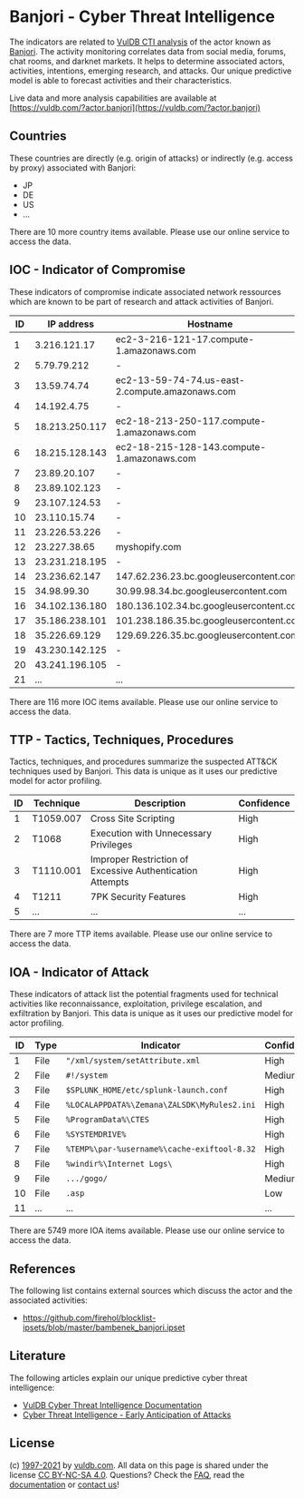 # Banjori - Cyber Threat Intelligence

The indicators are related to [VulDB CTI analysis](https://vuldb.com/?doc.cti) of the actor known as [Banjori](https://vuldb.com/?actor.banjori). The activity monitoring correlates data from social media, forums, chat rooms, and darknet markets. It helps to determine associated actors, activities, intentions, emerging research, and attacks. Our unique predictive model is able to forecast activities and their characteristics.

Live data and more analysis capabilities are available at [https://vuldb.com/?actor.banjori](https://vuldb.com/?actor.banjori)

## Countries

These countries are directly (e.g. origin of attacks) or indirectly (e.g. access by proxy) associated with Banjori:

* JP
* DE
* US
* ...

There are 10 more country items available. Please use our online service to access the data.

## IOC - Indicator of Compromise

These indicators of compromise indicate associated network ressources which are known to be part of research and attack activities of Banjori.

ID | IP address | Hostname | Confidence
-- | ---------- | -------- | ----------
1 | 3.216.121.17 | ec2-3-216-121-17.compute-1.amazonaws.com | Medium
2 | 5.79.79.212 | - | High
3 | 13.59.74.74 | ec2-13-59-74-74.us-east-2.compute.amazonaws.com | Medium
4 | 14.192.4.75 | - | High
5 | 18.213.250.117 | ec2-18-213-250-117.compute-1.amazonaws.com | Medium
6 | 18.215.128.143 | ec2-18-215-128-143.compute-1.amazonaws.com | Medium
7 | 23.89.20.107 | - | High
8 | 23.89.102.123 | - | High
9 | 23.107.124.53 | - | High
10 | 23.110.15.74 | - | High
11 | 23.226.53.226 | - | High
12 | 23.227.38.65 | myshopify.com | High
13 | 23.231.218.195 | - | High
14 | 23.236.62.147 | 147.62.236.23.bc.googleusercontent.com | Medium
15 | 34.98.99.30 | 30.99.98.34.bc.googleusercontent.com | Medium
16 | 34.102.136.180 | 180.136.102.34.bc.googleusercontent.com | Medium
17 | 35.186.238.101 | 101.238.186.35.bc.googleusercontent.com | Medium
18 | 35.226.69.129 | 129.69.226.35.bc.googleusercontent.com | Medium
19 | 43.230.142.125 | - | High
20 | 43.241.196.105 | - | High
21 | ... | ... | ...

There are 116 more IOC items available. Please use our online service to access the data.

## TTP - Tactics, Techniques, Procedures

Tactics, techniques, and procedures summarize the suspected ATT&CK techniques used by Banjori. This data is unique as it uses our predictive model for actor profiling.

ID | Technique | Description | Confidence
-- | --------- | ----------- | ----------
1 | T1059.007 | Cross Site Scripting | High
2 | T1068 | Execution with Unnecessary Privileges | High
3 | T1110.001 | Improper Restriction of Excessive Authentication Attempts | High
4 | T1211 | 7PK Security Features | High
5 | ... | ... | ...

There are 7 more TTP items available. Please use our online service to access the data.

## IOA - Indicator of Attack

These indicators of attack list the potential fragments used for technical activities like reconnaissance, exploitation, privilege escalation, and exfiltration by Banjori. This data is unique as it uses our predictive model for actor profiling.

ID | Type | Indicator | Confidence
-- | ---- | --------- | ----------
1 | File | `"/xml/system/setAttribute.xml` | High
2 | File | `#!/system` | Medium
3 | File | `$SPLUNK_HOME/etc/splunk-launch.conf` | High
4 | File | `%LOCALAPPDATA%\Zemana\ZALSDK\MyRules2.ini` | High
5 | File | `%ProgramData%\CTES` | High
6 | File | `%SYSTEMDRIVE%` | High
7 | File | `%TEMP%\par-%username%\cache-exiftool-8.32` | High
8 | File | `%windir%\Internet Logs\` | High
9 | File | `.../gogo/` | Medium
10 | File | `.asp` | Low
11 | ... | ... | ...

There are 5749 more IOA items available. Please use our online service to access the data.

## References

The following list contains external sources which discuss the actor and the associated activities:

* https://github.com/firehol/blocklist-ipsets/blob/master/bambenek_banjori.ipset

## Literature

The following articles explain our unique predictive cyber threat intelligence:

* [VulDB Cyber Threat Intelligence Documentation](https://vuldb.com/?doc.cti)
* [Cyber Threat Intelligence - Early Anticipation of Attacks](https://www.scip.ch/en/?labs.20201022)

## License

(c) [1997-2021](https://vuldb.com/?doc.changelog) by [vuldb.com](https://vuldb.com/?doc.about). All data on this page is shared under the license [CC BY-NC-SA 4.0](https://creativecommons.org/licenses/by-nc-sa/4.0/). Questions? Check the [FAQ](https://vuldb.com/?doc.faq), read the [documentation](https://vuldb.com/?doc) or [contact us](https://vuldb.com/?contact)!
